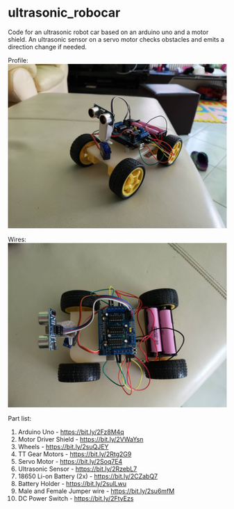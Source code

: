 # ultrasonic_robocar
Code for an ultrasonic robot car based on an arduino uno and a motor shield. An ultrasonic sensor on a servo motor checks obstacles and emits a direction change if needed.

Profile:
![](img/robocar2.jpg)

Wires:
![](img/robocar1.jpg)

Part list:
1. Arduino Uno - https://bit.ly/2Fz8M4q
2. Motor Driver Shield - https://bit.ly/2VWaYsn
3. Wheels - https://bit.ly/2suQJEY
4. TT Gear Motors - https://bit.ly/2Rtg2G9
5. Servo Motor - https://bit.ly/2Soq7E4
6. Ultrasonic Sensor - https://bit.ly/2RzebL7
7. 18650 Li-on Battery (2x) - https://bit.ly/2CZabQ7
8. Battery Holder - https://bit.ly/2sulLwu
9. Male and Female Jumper wire - https://bit.ly/2su6mfM
10. DC Power Switch - https://bit.ly/2FtyEzs
